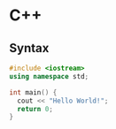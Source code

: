 # C++

## Syntax

```cpp
#include <iostream>
using namespace std;

int main() {
  cout << "Hello World!";
  return 0;
}
```

